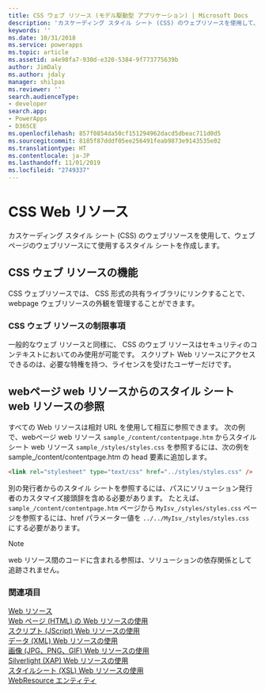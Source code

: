 ```yaml
---
title: CSS ウェブ リソース (モデル駆動型 アプリケーション) | Microsoft Docs
description: 'カスケーディング スタイル シート (CSS) のウェブリソースを使用して、ウェブページのウェブリソースにて使用するスタイル シートを作成します。 '
keywords: ''
ms.date: 10/31/2018
ms.service: powerapps
ms.topic: article
ms.assetid: a4e98fa7-930d-e320-5384-9f773775639b
author: JimDaly
ms.author: jdaly
manager: shilpas
ms.reviewer: ''
search.audienceType:
- developer
search.app:
- PowerApps
- D365CE
ms.openlocfilehash: 857f0854da50cf151294962dacd5dbeac711d0d5
ms.sourcegitcommit: 8185f87dddf05ee256491feab9873e9143535e02
ms.translationtype: HT
ms.contentlocale: ja-JP
ms.lasthandoff: 11/01/2019
ms.locfileid: "2749337"
---
```

# <a name="css-web-resources"></a>CSS Web リソース

<!-- https://docs.microsoft.com/dynamics365/customer-engagement/developer/css-web-resources -->

カスケーディング スタイル シート (CSS) のウェブリソースを使用して、ウェブページのウェブリソースにて使用するスタイル シートを作成します。  
  
## <a name="capabilities-of-css-web-resources"></a>CSS ウェブ リソースの機能  
 CSS ウェブリソースでは、 CSS 形式の共有ライブラリにリンクすることで、webpage ウェブリソースの外観を管理することができます。  
  
### <a name="limitations-of-css-web-resources"></a>CSS ウェブ リソースの制限事項  
 一般的なウェブ リソースと同様に、 CSS のウェブ リソースはセキュリティのコンテキストにおいてのみ使用が可能です。 スクリプト Web リソースにアクセスできるのは、必要な特権を持つ、ライセンスを受けたユーザーだけです。
  
## <a name="referencing-a-style-sheet-web-resource-from-a-webpage-web-resource"></a>webページ web リソースからのスタイル シート web リソースの参照  
 すべての Web リソースは相対 URL を使用して相互に参照できます。 次の例で、webページ web リソース `sample_/content/contentpage.htm` からスタイル シート web リソース `sample_/styles/styles.css` を参照するには、次の例を sample_/content/contentpage.htm の head 要素に追加します。  
  
```html  
<link rel="stylesheet" type="text/css" href="../styles/styles.css" />  
```  
  
 別の発行者からのスタイル シートを参照するには、パスにソリューション発行者のカスタマイズ接頭辞を含める必要があります。 たとえば、`sample_/content/contentpage.htm` ページから `MyIsv_/styles/styles.css` ページを参照するには、href パラメーター値を `../../MyIsv_/styles/styles.css` にする必要があります。  
  
> [!NOTE]
>  web リソース間のコードに含まれる参照は、ソリューションの依存関係として追跡されません。  
  
### <a name="see-also"></a>関連項目  
 [Web リソース](web-resources.md)   
 [Web ページ (HTML) の Web リソースの使用](webpage-html-web-resources.md)   
 [スクリプト (JScript) Web リソースの使用](script-jscript-web-resources.md)   
 [データ (XML) Web リソースの使用](data-xml-web-resources.md)   
 [画像 (JPG、PNG、GIF) Web リソースの使用](image-web-resources.md)   
 [Silverlight (XAP) Web リソースの使用](/dynamics365/customer-engagement/developer/silverlight-xap-web-resources)  
 [スタイルシート (XSL) Web リソースの使用](stylesheet-xsl-web-resources.md)   
 [WebResource エンティティ](../common-data-service/reference/entities/webresource.md)
